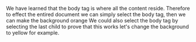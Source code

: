 We have learned that the body tag is where all the content reside.
Therefore to effect the entired document we can simply select the body tag,
then we can make the background orange
We could also select the body tag by selecting the last child
to prove that this works let's change the background to yellow for example.
